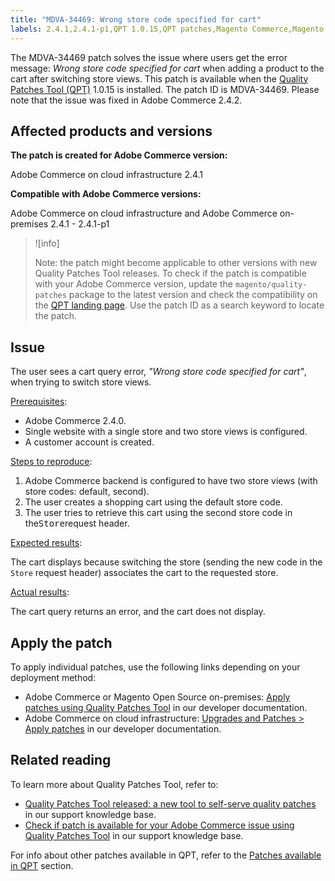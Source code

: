 ```yaml
---
title: "MDVA-34469: Wrong store code specified for cart"
labels: 2.4.1,2.4.1-p1,QPT 1.0.15,QPT patches,Magento Commerce,Magento Commerce Cloud,cart,default,headers,store,support tools,views,Adobe Commerce,cloud infrastructure,on-premsies
---
```


The MDVA-34469 patch solves the issue where users get the error message: *Wrong store code specified for cart* when adding a product to the cart after switching store views. This patch is available when the [Quality Patches Tool (QPT)](https://devdocs.magento.com/guides/v2.4/comp-mgr/patching.html#mqp) 1.0.15 is installed. The patch ID is MDVA-34469. Please note that the issue was fixed in Adobe Commerce 2.4.2.

## Affected products and versions

**The patch is created for Adobe Commerce version:**

Adobe Commerce on cloud infrastructure 2.4.1

**Compatible with Adobe Commerce versions:**

Adobe Commerce on cloud infrastructure and Adobe Commerce on-premises 2.4.1 - 2.4.1-p1

>![info]
>
>Note: the patch might become applicable to other versions with new Quality Patches Tool releases. To check if the patch is compatible with your Adobe Commerce version, update the `magento/quality-patches` package to the latest version and check the compatibility on the [QPT landing page](https://devdocs.magento.com/quality-patches/tool.html#patch-grid). Use the patch ID as a search keyword to locate the patch.

## Issue

The user sees a cart query error, *"Wrong store code specified for cart"*, when trying to switch store views.

<ins>Prerequisites</ins>:

* Adobe Commerce 2.4.0.
* Single website with a single store and two store views is configured.
* A customer account is created.

<ins>Steps to reproduce</ins>:

1. Adobe Commerce backend is configured to have two store views (with store codes: default, second).
1. The user creates a shopping cart using the default store code.
1. The user tries to retrieve this cart using the second store code in the<tt>Store</tt>request header.

<ins>Expected results</ins>:

The cart displays because switching the store (sending the new code in the `Store` request header) associates the cart to the requested store.

<ins>Actual results</ins>:

The cart query returns an error, and the cart does not display.

## Apply the patch

To apply individual patches, use the following links depending on your deployment method:

* Adobe Commerce or Magento Open Source on-premises: [Apply patches using Quality Patches Tool](https://devdocs.magento.com/guides/v2.4/comp-mgr/patching/mqp.html) in our developer documentation.
* Adobe Commerce on cloud infrastructure: [Upgrades and Patches > Apply patches](https://devdocs.magento.com/cloud/project/project-patch.html) in our developer documentation.

## Related reading

To learn more about Quality Patches Tool, refer to:

* [Quality Patches Tool released: a new tool to self-serve quality patches](https://support.magento.com/hc/en-us/articles/360047139492) in our support knowledge base.
* [Check if patch is available for your Adobe Commerce issue using Quality Patches Tool](https://support.magento.com/hc/en-us/articles/360047125252) in our support knowledge base.

For info about other patches available in QPT, refer to the [Patches available in QPT](https://support.magento.com/hc/en-us/sections/360010506631-Patches-available-in-QPT-tool-) section.
